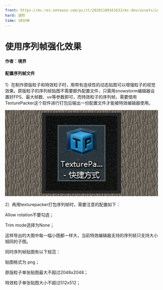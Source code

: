 ```yaml
---
front: https://mc.res.netease.com/pc/zt/20201109161633/mc-dev/assets/img/8_1.7818512f.jpg
hard: 进阶
time: 10分钟
---
```


# 使用序列帧强化效果

 

#### 作者：境界

 

#### 配置序列帧文件

1）在制作原版粒子和特效粒子时，用带有连续性的动态贴图可以增强粒子的视觉效果。原版粒子的序列帧贴图不需要额外配置文件，只需用snowstorm编辑器设置好FPS、最大帧数、uv等参数即可，而特效粒子的序列帧，需要借用TexturePacker这个软件进行打包后输出一份配置文件才能被特效编辑器使用。

![](./images/8_1.jpg)



2）再用texturepacker打包序列帧时，需要注意的配置如下：

Allow rotation不要勾选；

Trim mode选择为None；

这样导出的大图中每一幅小图都一样大，当前特效编辑器支持的序列帧只支持大小相同的子图。

同时序列帧贴图有以下规范：

贴图格式为 png；

原版粒子单张贴图最大不超过2048x2048；

特效粒子单张贴图大小不超过512x512；